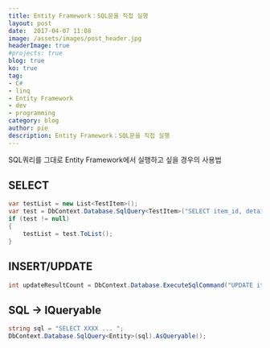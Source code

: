 ```yaml
---
title: Entity Framework：SQL문을 직접 실행
layout: post
date:  2017-04-07 11:08
image: /assets/images/post_header.jpg
headerImage: true
#projects: true
blog: true
ko: true
tag:
- C#
- linq
- Entity Framework
- dev
- programming
category: blog
author: pie
description: Entity Framework：SQL문을 직접 실행
---
```


SQL쿼리를 그대로 Entity Framework에서 실행하고 싶을 경우의 사용법

## SELECT
```cs
var testList = new List<TestItem>();
var test = DbContext.Database.SqlQuery<TestItem>("SELECT item_id, details FROM item WHERE item_type = 1;");
if (test != null)
{
    testList = test.ToList();
}
```

## INSERT/UPDATE
```cs
int updateResultCount = DbContext.Database.ExecuteSqlCommand("UPDATE item SET item_type = '2' WHERE item_id = 11;");
```

## SQL -> IQueryable
```cs
string sql = "SELECT XXXX ... ";
DbContext.Database.SqlQuery<Entity>(sql).AsQueryable();
```
